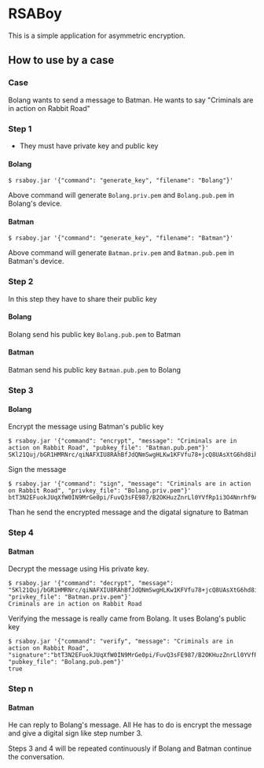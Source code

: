# RSABoy
This is a simple application for asymmetric encryption.

## How to use by a case
### Case
Bolang wants to send a message to Batman. He wants to say "Criminals are in action on Rabbit Road"

### Step 1
- They must have private key and public key
#### Bolang 
```
$ rsaboy.jar '{"command": "generate_key", "filename": "Bolang"}'
```
Above command will generate `Bolang.priv.pem` and `Bolang.pub.pem` in Bolang's device.

#### Batman
```
$ rsaboy.jar '{"command": "generate_key", "filename": "Batman"}'
```
Above command will generate `Batman.priv.pem` and `Batman.pub.pem` in Batman's device.

### Step 2
In this step they have to share their public key
#### Bolang
Bolang send his public key `Bolang.pub.pem` to Batman

#### Batman
Batman send his public key `Batman.pub.pem` to Bolang

### Step 3
#### Bolang
Encrypt the message using Batman's public key
```
$ rsaboy.jar '{"command": "encrypt", "message": "Criminals are in action on Rabbit Road", "pubkey_file": "Batman.pub.pem"}'
SKl21Quj/bGR1HMRNrc/qiNAFXIU8RAhBfJdQNmSwgHLKw1KFVfu78+jcQ8UAsXtG6hd8ih9y+Kpdu8aDSxGIh4MNaTBlibfuODdvjhRvBJEr+iX6rzN+2q3+2bwD/gyckePhdGyXNGEmQXTUCf9RWrsVur4gRNdzl5xiE/jQxDhrBo5IN8okTLYJ/5AQNQh2Ic7Rm91M4N70wOM/M0FWzrwFmBTFuQ3pC2+ZeMJfHR5KQ3EP1dNo4xA8GDjgSkE6fmkyWhbQspT3cLUKCHFfna9N+m8x0icbZ7MYFnzTREWrgewpNjuTFH9hmxnLQ7DWulyOlgR48V0RPQBCVr8Dg==
```
Sign the message
```
$ rsaboy.jar '{"command": "sign", "message": "Criminals are in action on Rabbit Road", "privkey_file": "Bolang.priv.pem"}'
btT3N2EFuokJUqXfW0IN9MrGe0pi/FuvQ3sFE987/B2OKHuzZnrLl0YVfRp1i3O4Nnrhf9AfCI9ELxQQ2OENDIPQa2iA8/hKEh23IwzZyYBCQGRHc6Gzreoo5OA3IvsXABtJLXJKaNJuKvwpIl0/lTMyqbxZt7Etbfh+LsOovXzSRlDwwvOWLPk5XF8b9UFJm9IWar/EsXhO4Ee6Me49nGc7CDApwzOvv1mufn36MyrdrmQGW6W9YYme58ZBWzYu9/UmH97JLcyXS/X6uYk/iXqWUC81uBO/QA0VpaaUkVXmwvKYLSHhzrEF5ubUrYsxGT/QSkbLK2IwPBD4kDYJUg==
```
Than he send the encrypted message and the digatal signature to Batman


### Step 4
#### Batman
Decrypt the message using His private key.
```
$ rsaboy.jar '{"command": "decrypt", "message": "SKl21Quj/bGR1HMRNrc/qiNAFXIU8RAhBfJdQNmSwgHLKw1KFVfu78+jcQ8UAsXtG6hd8ih9y+Kpdu8aDSxGIh4MNaTBlibfuODdvjhRvBJEr+iX6rzN+2q3+2bwD/gyckePhdGyXNGEmQXTUCf9RWrsVur4gRNdzl5xiE/jQxDhrBo5IN8okTLYJ/5AQNQh2Ic7Rm91M4N70wOM/M0FWzrwFmBTFuQ3pC2+ZeMJfHR5KQ3EP1dNo4xA8GDjgSkE6fmkyWhbQspT3cLUKCHFfna9N+m8x0icbZ7MYFnzTREWrgewpNjuTFH9hmxnLQ7DWulyOlgR48V0RPQBCVr8Dg==", "privkey_file": "Batman.priv.pem"}'
Criminals are in action on Rabbit Road 
```
Verifying the message is really came from Bolang. It uses Bolang's public key
```
$ rsaboy.jar '{"command": "verify", "message": "Criminals are in action on Rabbit Road", "signature":"btT3N2EFuokJUqXfW0IN9MrGe0pi/FuvQ3sFE987/B2OKHuzZnrLl0YVfRp1i3O4Nnrhf9AfCI9ELxQQ2OENDIPQa2iA8/hKEh23IwzZyYBCQGRHc6Gzreoo5OA3IvsXABtJLXJKaNJuKvwpIl0/lTMyqbxZt7Etbfh+LsOovXzSRlDwwvOWLPk5XF8b9UFJm9IWar/EsXhO4Ee6Me49nGc7CDApwzOvv1mufn36MyrdrmQGW6W9YYme58ZBWzYu9/UmH97JLcyXS/X6uYk/iXqWUC81uBO/QA0VpaaUkVXmwvKYLSHhzrEF5ubUrYsxGT/QSkbLK2IwPBD4kDYJUg==", "pubkey_file": "Bolang.pub.pem"}'
true
```
### Step n
#### Batman
He can reply to Bolang's message. All He has to do is encrypt the message and give a digital sign like step number 3.

Steps 3 and 4 will be repeated continuously if Bolang and Batman continue the conversation. 